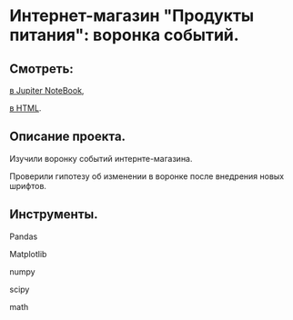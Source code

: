 # Интернет-магазин "Продукты питания": воронка событий.


## Смотреть:
[в Jupiter NoteBook](),

[в HTML]().


## Описание проекта.
Изучили воронку событий интернте-магазина.

Проверили гипотезу об изменении в воронке после внедрения новых шрифтов.

## Инструменты.
Pandas

Matplotlib

numpy

scipy

math
